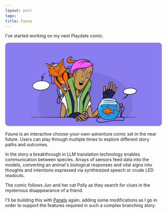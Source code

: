 ```yaml
---
layout: post
tags:
title: Fauna
---
```


I've started working on my next Playdate comic.

![Drawing of a woman and her cat talking to a goldfish in a bowl](/images/posts/2024-10/fauna-billboard.png)

_Fauna_ is an interactive choose-your-own-adventure comic set in the near future. Users can play through multiple times to explore different story paths and outcomes.

In the story a breakthrough in LLM translation technology enables communication between species. Arrays of sensors feed data into the models, converting an animal's biological responses and vital signs into thoughts and intentions expressed via synthesized speech or crude LED readouts.

The comic follows Jun and her cat Polly as they search for clues in the mysterious disappearance of a friend.

I'll be building this with [Panels](https://cadin.github.io/panels/) again, adding some modifications as I go in order to support the features required in such a complex branching story.
